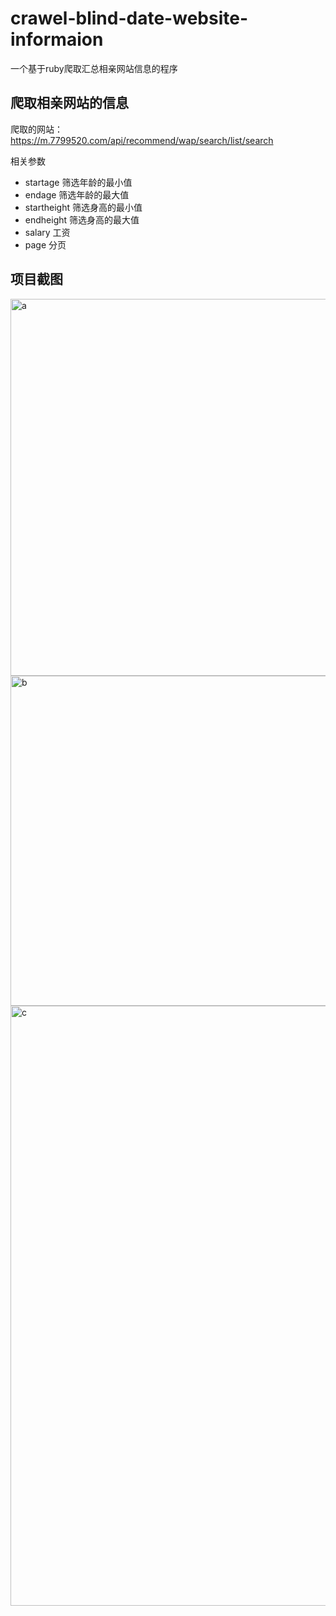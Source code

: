 # crawel-blind-date-website-informaion
一个基于ruby爬取汇总相亲网站信息的程序

## 爬取相亲网站的信息 

爬取的网站：   https://m.7799520.com/api/recommend/wap/search/list/search

相关参数
- startage 筛选年龄的最小值
- endage  筛选年龄的最大值
- startheight 筛选身高的最小值
- endheight 筛选身高的最大值
- salary 工资
- page 分页


## 项目截图

<img width="603" alt="a" src="https://user-images.githubusercontent.com/78332649/212587171-6d2f2394-f160-40ce-b928-b18fe4265b7c.png">

<img width="528" alt="b" src="https://user-images.githubusercontent.com/78332649/212587234-2424ee3b-acad-4c64-a393-e8ce429641d1.png">

<img width="960" alt="c" src="https://user-images.githubusercontent.com/78332649/212587270-8afaa611-40fd-4d35-962d-6d6532a6300c.png">


